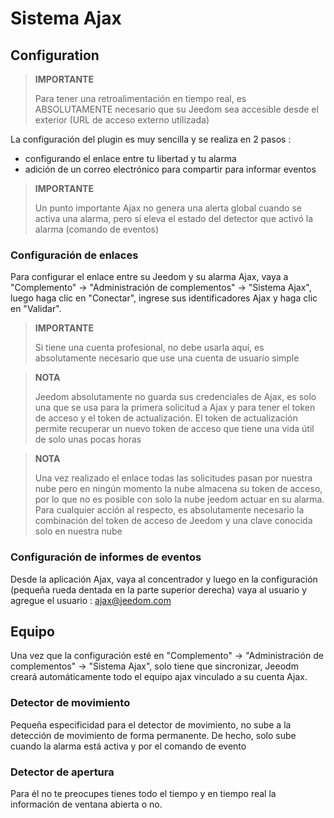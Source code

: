 # Sistema Ajax

## Configuration

>**IMPORTANTE**
>
>Para tener una retroalimentación en tiempo real, es ABSOLUTAMENTE necesario que su Jeedom sea accesible desde el exterior (URL de acceso externo utilizada)

La configuración del plugin es muy sencilla y se realiza en 2 pasos : 

- configurando el enlace entre tu libertad y tu alarma
- adición de un correo electrónico para compartir para informar eventos 

>**IMPORTANTE**
>
>Un punto importante Ajax no genera una alerta global cuando se activa una alarma, pero sí eleva el estado del detector que activó la alarma (comando de eventos)

### Configuración de enlaces 

Para configurar el enlace entre su Jeedom y su alarma Ajax, vaya a "Complemento" -> "Administración de complementos" -> "Sistema Ajax", luego haga clic en "Conectar", ingrese sus identificadores Ajax y haga clic en "Validar".

>**IMPORTANTE**
>
>Si tiene una cuenta profesional, no debe usarla aquí, es absolutamente necesario que use una cuenta de usuario simple

>**NOTA**
>
> Jeedom absolutamente no guarda sus credenciales de Ajax, es solo una que se usa para la primera solicitud a Ajax y para tener el token de acceso y el token de actualización. El token de actualización permite recuperar un nuevo token de acceso que tiene una vida útil de solo unas pocas horas

>**NOTA**
>
> Una vez realizado el enlace todas las solicitudes pasan por nuestra nube pero en ningún momento la nube almacena su token de acceso, por lo que no es posible con solo la nube jeedom actuar en su alarma. Para cualquier acción al respecto, es absolutamente necesario la combinación del token de acceso de Jeedom y una clave conocida solo en nuestra nube 

### Configuración de informes de eventos

Desde la aplicación Ajax, vaya al concentrador y luego en la configuración (pequeña rueda dentada en la parte superior derecha) vaya al usuario y agregue el usuario : ajax@jeedom.com 

## Equipo 

Una vez que la configuración esté en "Complemento" -> "Administración de complementos" -> "Sistema Ajax", solo tiene que sincronizar, Jeeodm creará automáticamente todo el equipo ajax vinculado a su cuenta Ajax. 

### Detector de movimiento

Pequeña especificidad para el detector de movimiento, no sube a la detección de movimiento de forma permanente. De hecho, solo sube cuando la alarma está activa y por el comando de evento

### Detector de apertura

Para él no te preocupes tienes todo el tiempo y en tiempo real la información de ventana abierta o no.
